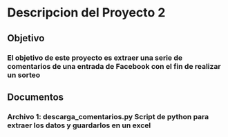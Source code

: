 # Descripcion del Proyecto 2 
## Objetivo
### El objetivo de este proyecto es extraer una serie de comentarios de una entrada de Facebook con el fin de realizar un sorteo
## Documentos
### Archivo 1: descarga_comentarios.py Script de python para extraer los datos y guardarlos en un excel
